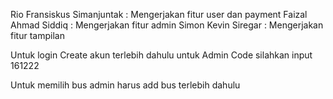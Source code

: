 Rio Fransiskus Simanjuntak : Mengerjakan fitur user dan payment
Faizal Ahmad Siddiq : Mengerjakan fitur admin
Simon Kevin Siregar : Mengerjakan fitur tampilan

Untuk login Create akun terlebih dahulu
untuk Admin Code silahkan input 161222

Untuk memilih bus admin harus add bus terlebih dahulu
